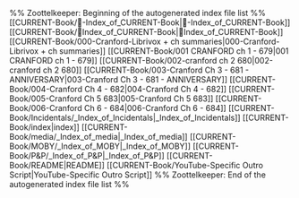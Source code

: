 %% Zoottelkeeper: Beginning of the autogenerated index file list  %%
 [[CURRENT-Book/🧠-Index_of_CURRENT-Book|🧠-Index_of_CURRENT-Book]]
 [[CURRENT-Book/🧠Index_of_CURRENT-Book|🧠Index_of_CURRENT-Book]]
 [[CURRENT-Book/000-Cranford-Librivox + ch summaries|000-Cranford-Librivox + ch summaries]]
 [[CURRENT-Book/001 CRANFORD ch 1 - 679|001 CRANFORD ch 1 - 679]]
 [[CURRENT-Book/002-cranford ch 2 680|002-cranford ch 2 680]]
 [[CURRENT-Book/003-Cranford Ch 3 - 681 - ANNIVERSARY|003-Cranford Ch 3 - 681 - ANNIVERSARY]]
 [[CURRENT-Book/004-Cranford Ch 4 - 682|004-Cranford Ch 4 - 682]]
 [[CURRENT-Book/005-Cranford Ch 5 683|005-Cranford Ch 5 683]]
 [[CURRENT-Book/006-Cranford Ch 6 - 684|006-Cranford Ch 6 - 684]]
 [[CURRENT-Book/Incidentals/_Index_of_Incidentals|_Index_of_Incidentals]]
 [[CURRENT-Book/index|index]]
 [[CURRENT-Book/media/_Index_of_media|_Index_of_media]]
 [[CURRENT-Book/MOBY/_Index_of_MOBY|_Index_of_MOBY]]
 [[CURRENT-Book/P&P/_Index_of_P&P|_Index_of_P&P]]
 [[CURRENT-Book/README|README]]
 [[CURRENT-Book/YouTube-Specific Outro Script|YouTube-Specific Outro Script]]
%% Zoottelkeeper: End of the autogenerated index file list  %%
